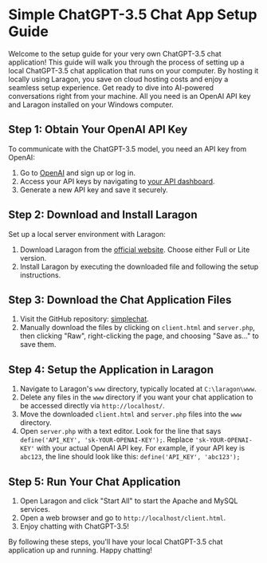 # Simple ChatGPT-3.5 Chat App Setup Guide

Welcome to the setup guide for your very own ChatGPT-3.5 chat application! This guide will walk you through the process of setting up a local ChatGPT-3.5 chat application that runs on your computer. By hosting it locally using Laragon, you save on cloud hosting costs and enjoy a seamless setup experience. Get ready to dive into AI-powered conversations right from your machine. All you need is an OpenAI API key and Laragon installed on your Windows computer.

## Step 1: Obtain Your OpenAI API Key

To communicate with the ChatGPT-3.5 model, you need an API key from OpenAI:

1. Go to [OpenAI](https://openai.com/) and sign up or log in.
2. Access your API keys by navigating to [your API dashboard](https://platform.openai.com/account/api-keys).
3. Generate a new API key and save it securely.

## Step 2: Download and Install Laragon

Set up a local server environment with Laragon:

1. Download Laragon from the [official website](https://laragon.org/download/index.html). Choose either Full or Lite version.
2. Install Laragon by executing the downloaded file and following the setup instructions.

## Step 3: Download the Chat Application Files

1. Visit the GitHub repository: [simplechat](https://github.com/jjsarf/simplechat).
2. Manually download the files by clicking on `client.html` and `server.php`, then clicking "Raw", right-clicking the page, and choosing "Save as..." to save them.

## Step 4: Setup the Application in Laragon

1. Navigate to Laragon's `www` directory, typically located at `C:\laragon\www`.
2. Delete any files in the `www` directory if you want your chat application to be accessed directly via `http://localhost/`.
3. Move the downloaded `client.html` and `server.php` files into the `www` directory.
4. Open `server.php` with a text editor. Look for the line that says `define('API_KEY', 'sk-YOUR-OPENAI-KEY');`. Replace `'sk-YOUR-OPENAI-KEY'` with your actual OpenAI API key. For example, if your API key is `abc123`, the line should look like this: `define('API_KEY', 'abc123');`

## Step 5: Run Your Chat Application

1. Open Laragon and click "Start All" to start the Apache and MySQL services.
2. Open a web browser and go to `http://localhost/client.html`.
3. Enjoy chatting with ChatGPT-3.5!

By following these steps, you'll have your local ChatGPT-3.5 chat application up and running. Happy chatting!
